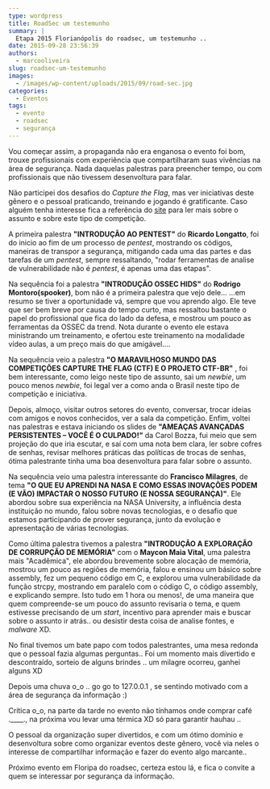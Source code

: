 ```yaml
---
type: wordpress
title: RoadSec um testemunho
summary: |
  Etapa 2015 Florianópolis do roadsec, um testemunho ..
date: 2015-09-28 23:56:39
authors:
  - marcooliveira
slug: roadsec-um-testemunho
images:
  - /images/wp-content/uploads/2015/09/road-sec.jpg
categories:
  - Eventos
tags:
  - evento
  - roadsec
  - segurança
---
```


Vou começar assim, a propaganda não era enganosa o evento foi bom, trouxe profissionais com experiência que compartilharam suas vivências na área de segurança. Nada daquelas palestras para preencher tempo, ou com profissionais que não tivessem desenvoltura para falar.

<!--more-->

Não participei dos desafios do <em>Capture the Flag</em>, mas ver iniciativas deste gênero e o pessoal praticando, treinando e jogando é gratificante. Caso alguém tenha interesse fica a referência do <a href="https://ctf-br.org/" target="_blank">site</a> para ler mais sobre o assunto e sobre este tipo de competição.

A primeira palestra <strong>"INTRODUÇÃO AO PENTEST"</strong> do <strong>Ricardo Longatto</strong>, foi do inicio ao fim de um processo de <em>pentest</em>, mostrando os códigos, maneiras de transpor a segurança, mitigando cada uma das partes e das tarefas de um <em>pentest</em>, sempre ressaltando, "rodar ferramentas de analise de vulnerabilidade não é <em>pentest</em>, é apenas uma das etapas".

Na sequência foi a palestra <strong>"INTRODUÇÃO OSSEC HIDS"</strong> do <strong>Rodrigo Montoro(spooker)</strong>, bom não é a primeira palestra que vejo dele... ...em resumo se tiver a oportunidade vá, sempre que vou aprendo algo. Ele teve que ser bem breve por causa do tempo curto, mas ressaltou bastante o papel do profissional que fica do lado da defesa, e mostrou um pouco as ferramentas da OSSEC da trend. Nota durante o evento ele estava ministrando um treinamento, e ofertou este treinamento na modalidade vídeo aulas, a um preço mais do que amigável....

Na sequência veio a palestra <strong>"O MARAVILHOSO MUNDO DAS COMPETIÇÕES CAPTURE THE FLAG (CTF) E O PROJETO CTF-BR"</strong> , foi bem interessante, como leigo neste tipo de assunto, sai um <em>newbie</em>, um pouco menos <em>newbie</em>, foi legal ver a como anda o Brasil neste tipo de competição e iniciativa.

Depois, almoço, visitar outros setores do evento, conversar, trocar ideias com amigos e novos conhecidos, ver a sala da competição. Enfim, voltei nas palestras e estava iniciando os slides de <strong>"AMEAÇAS AVANÇADAS PERSISTENTES – VOCÊ É O CULPADO!"</strong> da Carol Bozza, fui meio que sem projeção do que iria escutar, e saí com uma nota bem clara, ler sobre cofres de senhas, revisar melhores práticas das políticas de trocas de senhas, ótima palestrante tinha uma boa desenvoltura para falar sobre o assunto.

Na sequência veio uma palestra interessante do <strong>Francisco Milagres</strong>, de tema <strong>"O QUE EU APRENDI NA NASA E COMO ESSAS INOVAÇÕES PODEM (E VÃO) IMPACTAR O NOSSO FUTURO (E NOSSA SEGURANÇA)"</strong>. Ele abordou sobre sua experiência na NASA University, a influência desta instituição no mundo, falou sobre novas tecnologias, e o desafio que estamos participando de prover segurança, junto da evolução e apresentação de várias tecnologias.

Como última palestra tivemos a palestra <strong>"INTRODUÇÃO A EXPLORAÇÃO DE CORRUPÇÃO DE MEMÓRIA"</strong> com o <strong>Maycon Maia Vital</strong>, uma palestra mais "Acadêmica", ele abordou brevemente sobre alocação de memória, mostrou um pouco as regiões de memória, falou e ensinou um básico sobre assembly, fez um pequeno código em C, e explorou uma vulnerabilidade da função strcpy, mostrando em paralelo com o código C, o código assembly, e explicando sempre. Isto tudo em 1 hora ou menos!, de uma maneira que quem compreende-se um pouco do assunto revisaria o tema, e quem estivesse precisando de um <em>start</em>, incentivo para aprender mais e buscar sobre o assunto ir atrás.. ou desistir desta coisa de analise fontes, e <em>malware</em> XD.

No final tivemos um bate papo com todos palestrantes, uma mesa redonda que o pessoal fazia algumas perguntas.. Foi um momento mais divertido e descontraído, sorteio de alguns brindes .. um milagre ocorreu, ganhei alguns XD

Depois uma chuva o_o .. go go to 127.0.0.1 , se sentindo motivado com a área de segurança da informação :)

Crítica o_o, na parte da tarde no evento não tínhamos onde comprar café .____., na próxima vou levar uma térmica XD só para garantir hauhau ..

O pessoal da organização super divertidos, e com um ótimo domínio e desenvoltura sobre como organizar eventos deste gênero, você via neles o interesse de compartilhar informação e fazer do evento algo marcante..

Próximo evento em Floripa do roadsec, certeza estou lá, e fica o convite a quem se interessar por segurança da informação.
